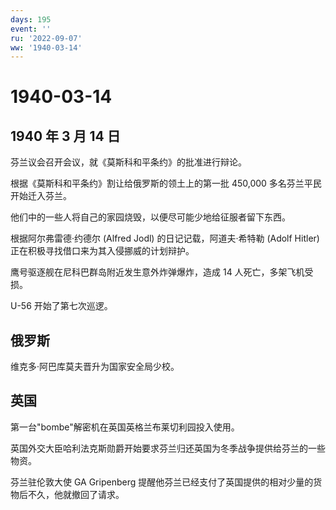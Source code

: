 ```yaml
---
days: 195
event: ''
ru: '2022-09-07'
ww: '1940-03-14'
---
```


# 1940-03-14

## 1940 年 3 月 14 日

芬兰议会召开会议，就《莫斯科和平条约》的批准进行辩论。

根据《莫斯科和平条约》割让给俄罗斯的领土上的第一批 450,000
多名芬兰平民开始迁入芬兰。

他们中的一些人将自己的家园烧毁，以便尽可能少地给征服者留下东西。

根据阿尔弗雷德·约德尔 (Alfred Jodl) 的日记记载，阿道夫·希特勒 (Adolf
Hitler) 正在积极寻找借口来为其入侵挪威的计划辩护。

鹰号驱逐舰在尼科巴群岛附近发生意外炸弹爆炸，造成 14
人死亡，多架飞机受损。

U-56 开始了第七次巡逻。

## 俄罗斯

维克多·阿巴库莫夫晋升为国家安全局少校。

## 英国

第一台"bombe"解密机在英国英格兰布莱切利园投入使用。

英国外交大臣哈利法克斯勋爵开始要求芬兰归还英国为冬季战争提供给芬兰的一些物资。

芬兰驻伦敦大使 GA Gripenberg
提醒他芬兰已经支付了英国提供的相对少量的货物后不久，他就撤回了请求。